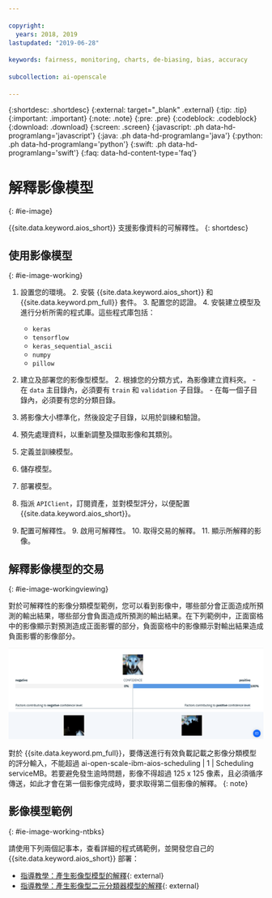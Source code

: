 ```yaml
---

copyright:
  years: 2018, 2019
lastupdated: "2019-06-28"

keywords: fairness, monitoring, charts, de-biasing, bias, accuracy

subcollection: ai-openscale

---
```


{:shortdesc: .shortdesc}
{:external: target="_blank" .external}
{:tip: .tip}
{:important: .important}
{:note: .note}
{:pre: .pre}
{:codeblock: .codeblock}
{:download: .download}
{:screen: .screen}
{:javascript: .ph data-hd-programlang='javascript'}
{:java: .ph data-hd-programlang='java'}
{:python: .ph data-hd-programlang='python'}
{:swift: .ph data-hd-programlang='swift'}
{:faq: data-hd-content-type='faq'}

# 解釋影像模型
{: #ie-image}

{{site.data.keyword.aios_short}} 支援影像資料的可解釋性。
{: shortdesc}

## 使用影像模型
{: #ie-image-working}

1. 設置您的環境。
   2. 安裝 {{site.data.keyword.aios_short}} 和 {{site.data.keyword.pm_full}} 套件。
   3. 配置您的認證。
   4. 安裝建立模型及進行分析所需的程式庫。這些程式庫包括：
      - `keras`
      - `tensorflow`
      - `keras_sequential_ascii`
      - `numpy`
      - `pillow`

1. 建立及部署您的影像型模型。
   2. 根據您的分類方式，為影像建立資料夾。
       - 在 `data` 主目錄內，必須要有 `train` 和 `validation` 子目錄。
       - 在每一個子目錄內，必須要有您的分類目錄。
  2. 將影像大小標準化，然後設定子目錄，以用於訓練和驗證。
  3. 預先處理資料，以重新調整及擷取影像和其類別。
  4. 定義並訓練模型。
  5. 儲存模型。
  6. 部署模型。

7. 指派 `APIClient`，訂閱資產，並對模型評分，以便配置 {{site.data.keyword.aios_short}}。
8. 配置可解釋性。
   9. 啟用可解釋性。
   10. 取得交易的解釋。
   11. 顯示所解釋的影像。 

## 解釋影像模型的交易
{: #ie-image-workingviewing}

對於可解釋性的影像分類模型範例，您可以看到影像中，哪些部分會正面造成所預測的輸出結果，哪些部分會負面造成所預測的輸出結果。在下列範例中，正面窗格中的影像顯示對預測造成正面影響的部分，負面窗格中的影像顯示對輸出結果造成負面影響的影像部分。

![顯示可解釋性影像分類信賴度明細，其中提供狗的影像，此外還提供強調顯示圖片中的某些部分，以顯示影像中的哪一部分有助於決定該影像是一隻狗](images/insight-explain-image.png)

對於 {{site.data.keyword.pm_full}}，要傳送進行有效負載記載之影像分類模型的評分輸入，不能超過 ai-open-scale-ibm-aios-scheduling  | 1 | Scheduling serviceMB。若要避免發生逾時問題，影像不得超過 125 x 125 像素，且必須循序傳送，如此才會在第一個影像完成時，要求取得第二個影像的解釋。
{: note}


## 影像模型範例
{: #ie-image-working-ntbks}

請使用下列兩個記事本，查看詳細的程式碼範例，並開發您自己的 {{site.data.keyword.aios_short}} 部署：

- [指導教學：產生影像型模型的解釋](https://github.ibm.com/aiopenscale/explainability/blob/master/public/notebooks/demo/image_explanation.ipynb){: external}
- [指導教學：產生影像型二元分類器模型的解釋](https://github.ibm.com/aiopenscale/explainability/blob/master/public/notebooks/demo/image_explanation_binary.ipynb){: external}

